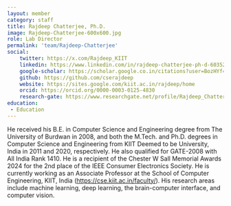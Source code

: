 ```yaml
---
layout: member
category: staff
title: Rajdeep Chatterjee, Ph.D.
image: Rajdeep-Chatterjee-600x600.jpg
role: Lab Director
permalink: 'team/Rajdeep-Chatterjee'
social:
    twitter: https://x.com/Rajdeep_KIIT
    linkedin: https://www.linkedin.com/in/rajdeep-chatterjee-ph-d-60352325
    google-scholar: https://scholar.google.co.in/citations?user=BozHYf4AAAAJ&hl=en
    github: https://github.com/cserajdeep
    website: https://sites.google.com/kiit.ac.in/rajdeep/home
    orcid: https://orcid.org/0000-0003-0125-4830
    research-gate: https://www.researchgate.net/profile/Rajdeep_Chatterjee2
education:
 - Education
---
```


He received his B.E. in Computer Science and Engineering degree from The University of Burdwan in 2008, and both the
M.Tech. and Ph.D. degrees in Computer Science and Engineering from KIIT Deemed to be University, India in 2011 and 2020, respectively. He also qualified for GATE-2008 with All India Rank 1410. He is a recipient of the Chester W Sall Memorial Awards 2024 for the 2nd place of the IEEE Consumer Electronics Society. He is currently working as an Associate Professor at the School of Computer Engineering, KIIT, India (https://cse.kiit.ac.in/faculty/). His research areas include machine
learning, deep learning, the brain-computer interface, and computer vision.
